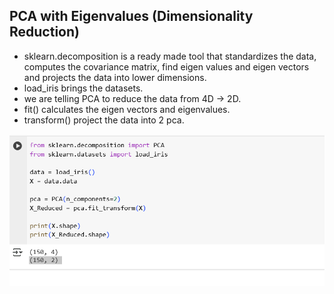 ## PCA with Eigenvalues (Dimensionality Reduction)

- sklearn.decomposition is a ready made tool that standardizes the data, computes the covariance matrix, find eigen values and eigen vectors and projects the data into lower dimensions.
- load_iris brings the datasets.
- we are telling PCA to reduce the data from 4D -> 2D.
- fit() calculates the eigen vectors and eigenvalues.
- transform() project the data into 2 pca.

![alt text](Images/PCA.png)
